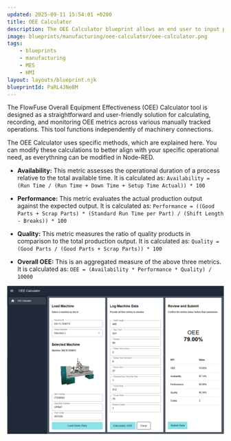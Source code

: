 ```yaml
---
updated: 2025-09-11 15:54:01 +0200
title: OEE Calculator
description: The OEE Calculator blueprint allows an end user to input production information to calculate the Overall Equipment Effectiveness (OEE) for a machine, if no automatic calculation is possible.
image: blueprints/manufacturing/oee-calculator/oee-calculator.png
tags:
    - blueprints
    - manufacturing
    - MES
    - HMI
layout: layouts/blueprint.njk
blueprintId: PaRL4JNeBM
---
```


The FlowFuse Overall Equipment Effectiveness (OEE) Calculator tool is designed as a straightforward and user-friendly solution for calculating, recording, and monitoring OEE metrics across various manually tracked operations. This tool functions independently of machinery connections.

The OEE Calculator uses specific methods, which are explained here. You can modify these calculations to better align with your specific operational need, as everythning can be modified in Node-RED.

- **Availability:** This metric assesses the operational duration of a process relative to the total available time. It is calculated as:
`Availability = (Run Time / (Run Time + Down Time + Setup Time Actual)) * 100`

- **Performance:** This metric evaluates the actual production output against the expected output. It is calculated as:
  `Performance = ((Good Parts + Scrap Parts) * (Standard Run Time per Part) / (Shift Length - Breaks)) * 100`

- **Quality:** This metric measures the ratio of quality products in comparison to the total production output. It is calculated as:
  `Quality = (Good Parts / (Good Parts + Scrap Parts)) * 100`

- **Overall OEE:** This is an aggregated measure of the above three metrics. It is calculated as:
  `OEE = (Availability * Performance * Quality) / 10000`

![Dashboard with data](./oee-calculator.png)
